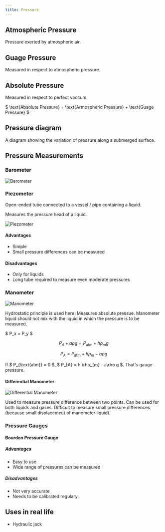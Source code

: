 ```yaml
---
title: Pressure
---
```


## Atmospheric Pressure

Pressure exerted by atmospheric air.

## Guage Pressure

Measured in respect to atmospheric pressure.

## Absolute Pressure

Measured in respect to perfect vaccum.

$ \text{Absolute Pressure} = \text{Armospheric Pressure} + \text{Guage Pressure}
$

## Pressure diagram

A diagram showing the variation of pressure along a submerged surface.

## Pressure Measurements

### Barometer

![Barometer](/fluids/barometer.png)

### Piezometer

Open-ended tube connected to a vessel / pipe containing a liquid.

Measures the pressure head of a liquid.

![Piezometer](/fluids/piezometer.png)

#### Advantages

- Simple
- Small pressure differences can be measured

#### Disadvantages

- Only for liquids
- Long tube required to measure even moderate pressures

### Manometer

![Manometer](/fluids/manometer.png)

Hydrostatic principle is used here. Measures absolute pressue. Manometer liquid
should not mix with the liquid in which the pressure is to be measured.

$ P_x = P_y $

```math
P_{A} + a\rho g = P_{\text{atm}} + h \rho_{m} g
```

```math
P_{A} = P_{\text{atm}} + h \rho_{m} - a\rho g
```

<!-- prettier-ignore -->
If $ P_{\text{atm}} = 0 $, $ P_{A} = h \rho_{m} - a\rho g $. That's gauge pressure.

#### Differential Manometer

![Differential Manometer](/fluids/differential-manometer.png)

Used to measure pressure difference between two points. Can be used for both
liquids and gases. Difficult to measure small pressure differences (because
small displacement of manometer liquid).

### Pressure Gauges

#### Bourdon Pressure Gauge

##### Advantages

- Easy to use
- Wide range of pressures can be measured

##### Disadvantages

- Not very accurate
- Needs to be calibrated regulary

## Uses in real life

- Hydraulic jack

